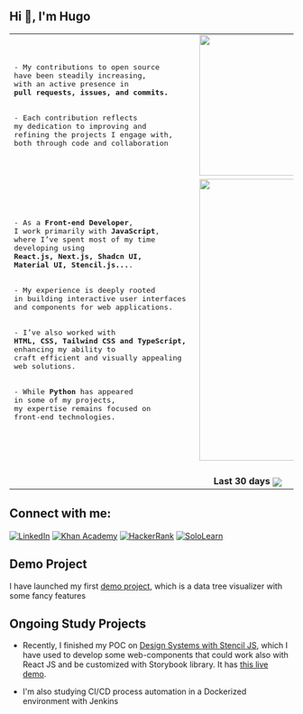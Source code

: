 ## Hi 👋, I'm Hugo
<table>
  <tr></tr>
  <tr>
    <td>
<pre>
- My contributions to open source 
have been steadily increasing, 
with an active presence in 
<b>pull requests, issues, and commits.</b> 
<br>
- Each contribution reflects 
my dedication to improving and 
refining the projects I engage with, 
both through code and collaboration
</pre>
    </td>
    <td>
      <a href="https://camo.githubusercontent.com/2086ee8e0e701400d319adee3b213691dda2e251d0ba95f18a7b075547453a7e/68747470733a2f2f6769746875622d726561646d652d73746174732e76657263656c2e6170702f6170693f757365726e616d653d687639302673686f775f69636f6e733d74727565267468656d653d7261646963616c26636f756e745f707269766174653d7472756526696e636c7564655f616c6c5f636f6d6d6974733d74727565">
        <img height="250px" width="auto" align="center" src="https://github-readme-stats.vercel.app/api?username=hv90&show_icons=true&theme=holi" />
      </a>
    </td>
  </tr>
  <tr></tr>
  <tr>
    <td>
  <pre>
- As a <b>Front-end Developer</b>, 
I work primarily with <b>JavaScript</b>, 
where I’ve spent most of my time 
developing using 
<b>React.js, Next.js, Shadcn UI, 
Material UI, Stencil.js...</b>. 
<br>
- My experience is deeply rooted 
in building interactive user interfaces 
and components for web applications. 
<br>
- I’ve also worked with 
<b>HTML, CSS, Tailwind CSS and TypeScript,</b>
enhancing my ability to 
craft efficient and visually appealing 
web solutions. 
<br>
- While <b>Python</b> has appeared 
in some of my projects, 
my expertise remains focused on 
front-end technologies.
</pre>
    </td>
    <td>
      <a href="https://camo.githubusercontent.com/b8ed67b000a3eeec0cc1edd081fd942e10fdd113d63046ed92cb7313e3625de4/68747470733a2f2f6769746875622d726561646d652d73746174732e76657263656c2e6170702f6170692f746f702d6c616e67732f3f757365726e616d653d68763930266c61796f75743d706965266c616e67735f636f756e743d36267468656d653d7261646963616c
">
  <img height="500px" width="auto" align="center" src="https://github-readme-stats.vercel.app/api/top-langs/?username=hv90&layout=donut&langs_count=6&theme=holi" />
      </a>
    </td>
  </tr>
  <tr></tr>
  <tr>
    <td colspan="2" align="center">
      <br>
      <b>Last 30 days</b>
      <img height="auto" width="auto" align="center" src="https://github-readme-activity-graph.vercel.app/graph?username=hv90&theme=tokyo-night" />
    </td>
  </tr>
</table>




## Connect with me:
<p align="left">
<a href="https://www.linkedin.com/in/hv90-m182" target="blank"><img align="center" src="https://img.shields.io/badge/LinkedIn-%230077B5.svg?style=for-the-badge&logo=linkedin&logoColor=white" alt="LinkedIn"/></a>
<a href="https://en.khanacademy.org/profile/kaid_174723543286931772377713/badges" target="blank"><img align="center" src="https://img.shields.io/badge/Khan%20Academy-%2314BF96.svg?style=for-the-badge&logo=khanacademy&logoColor=white" alt="Khan Academy"/></a>
<a href="https://www.hackerrank.com/profile/hugomachado182" target="blank"><img align="center" src="https://img.shields.io/badge/HackerRank-%232EC866.svg?style=for-the-badge&logo=hackerrank&logoColor=white" alt="HackerRank"/></a>
<a href="https://www.sololearn.com/en/profile/7412943" target="blank"><img align="center" src="https://img.shields.io/badge/SoloLearn-%239B49FF.svg?style=for-the-badge&logo=sololearn&logoColor=white" alt="SoloLearn"/></a>
</p>

## Demo Project
I have launched my first [demo project](https://digimon-tree.netlify.app/), which is a data tree visualizer with some fancy features

## Ongoing Study Projects
- Recently, I finished my POC on [Design Systems with Stencil JS](https://github.com/hv90/design-system-poc), which I have used to develop some web-components that could work also with React JS and be customized with Storybook library. It has [this live demo](https://design-system-stenciljs-sb-poc.netlify.app/?path=/docs/components-mycomponent--docs).

- I'm also studying CI/CD process automation in a Dockerized environment with Jenkins

<!--
**hv90/hv90** is a ✨ _special_ ✨ repository because its `README.md` (this file) appears on your GitHub profile.

Here are some ideas to get you started:

- 🔭 I’m currently working on ...
- 🌱 I’m currently learning ...
- 👯 I’m looking to collaborate on ...
- 🤔 I’m looking for help with ...
- 💬 Ask me about ...
- 📫 How to reach me: ...
- 😄 Pronouns: ...
- ⚡ Fun fact: ...
-->
